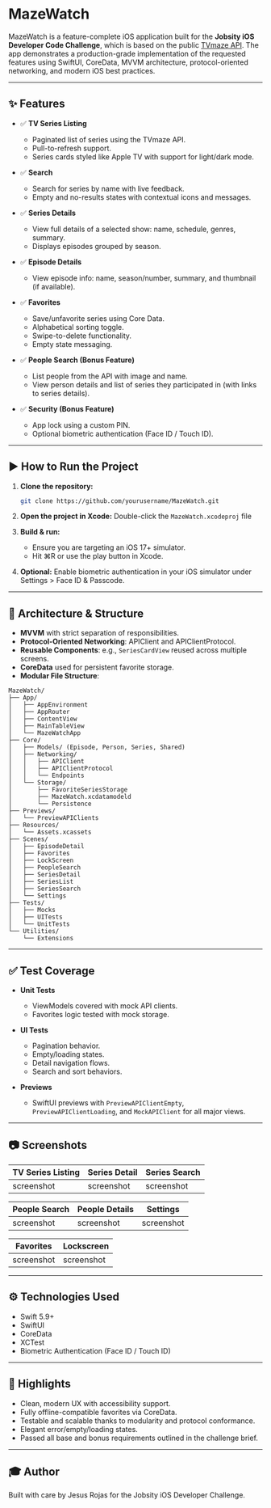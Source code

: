 # MazeWatch

MazeWatch is a feature-complete iOS application built for the **Jobsity iOS Developer Code Challenge**, which is based on the public [TVmaze API](https://www.tvmaze.com/api). The app demonstrates a production-grade implementation of the requested features using SwiftUI, CoreData, MVVM architecture, protocol-oriented networking, and modern iOS best practices.

---

## ✨ Features

- ✅ **TV Series Listing**
  - Paginated list of series using the TVmaze API.
  - Pull-to-refresh support.
  - Series cards styled like Apple TV with support for light/dark mode.

- ✅ **Search**
  - Search for series by name with live feedback.
  - Empty and no-results states with contextual icons and messages.

- ✅ **Series Details**
  - View full details of a selected show: name, schedule, genres, summary.
  - Displays episodes grouped by season.

- ✅ **Episode Details**
  - View episode info: name, season/number, summary, and thumbnail (if available).

- ✅ **Favorites**
  - Save/unfavorite series using Core Data.
  - Alphabetical sorting toggle.
  - Swipe-to-delete functionality.
  - Empty state messaging.

- ✅ **People Search (Bonus Feature)**
  - List people from the API with image and name.
  - View person details and list of series they participated in (with links to series details).

- ✅ **Security (Bonus Feature)**
  - App lock using a custom PIN.
  - Optional biometric authentication (Face ID / Touch ID).

---

## ▶️ How to Run the Project

1. **Clone the repository:**
   ```bash
   git clone https://github.com/yourusername/MazeWatch.git
   ```

2. **Open the project in Xcode:**
   Double-click the `MazeWatch.xcodeproj` file

3. **Build & run:**
   - Ensure you are targeting an iOS 17+ simulator.
   - Hit ⌘R or use the play button in Xcode.

4. **Optional:** Enable biometric authentication in your iOS simulator under Settings > Face ID & Passcode.

---

## 🔁 Architecture & Structure

- **MVVM** with strict separation of responsibilities.
- **Protocol-Oriented Networking**: APIClient and APIClientProtocol.
- **Reusable Components**: e.g., `SeriesCardView` reused across multiple screens.
- **CoreData** used for persistent favorite storage.
- **Modular File Structure**:

```
MazeWatch/
├── App/
│   ├── AppEnvironment
│   ├── AppRouter
│   ├── ContentView
│   ├── MainTableView
│   └── MazeWatchApp
├── Core/
│   ├── Models/ (Episode, Person, Series, Shared)
│   ├── Networking/
│   │   ├── APIClient
│   │   ├── APIClientProtocol
│   │   └── Endpoints
│   └── Storage/
│       ├── FavoriteSeriesStorage
│       ├── MazeWatch.xcdatamodeld
│       └── Persistence
├── Previews/
│   └── PreviewAPIClients
├── Resources/
│   └── Assets.xcassets
├── Scenes/
│   ├── EpisodeDetail
│   ├── Favorites
│   ├── LockScreen
│   ├── PeopleSearch
│   ├── SeriesDetail
│   ├── SeriesList
│   ├── SeriesSearch
│   └── Settings
├── Tests/
│   ├── Mocks
│   ├── UITests
│   └── UnitTests
└── Utilities/
    └── Extensions
```

---

## ✅ Test Coverage

- **Unit Tests**
  - ViewModels covered with mock API clients.
  - Favorites logic tested with mock storage.

- **UI Tests**
  - Pagination behavior.
  - Empty/loading states.
  - Detail navigation flows.
  - Search and sort behaviors.

- **Previews**
  - SwiftUI previews with `PreviewAPIClientEmpty`, `PreviewAPIClientLoading`, and `MockAPIClient` for all major views.

---

## 📷 Screenshots

| TV Series Listing | Series Detail | Series Search |
|-------------------|----------------|----------------|
| screenshot | screenshot | screenshot |

| People Search | People Details | Settings |
|-------------------|----------------|----------------|
| screenshot | screenshot | screenshot |

| Favorites | Lockscreen |
|-------------------|----------------|
| screenshot | screenshot |

---

## ⚙ Technologies Used

- Swift 5.9+
- SwiftUI
- CoreData
- XCTest
- Biometric Authentication (Face ID / Touch ID)

---

## 🌟 Highlights

- Clean, modern UX with accessibility support.
- Fully offline-compatible favorites via CoreData.
- Testable and scalable thanks to modularity and protocol conformance.
- Elegant error/empty/loading states.
- Passed all base and bonus requirements outlined in the challenge brief.

---

## 🎓 Author

Built with care by Jesus Rojas for the Jobsity iOS Developer Challenge.
